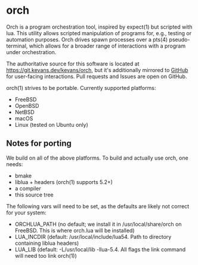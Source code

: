 # orch

Orch is a program orchestration tool, inspired by expect(1) but scripted with
lua.  This utility allows scripted manipulation of programs for, e.g., testing
or automation purposes.  Orch drives spawn processes over a pts(4)
pseudo-terminal, which allows for a broader range of interactions with a program
under orchestration.

The authoritative source for this software is located at
https://git.kevans.dev/kevans/orch, but it's additionally mirrored to
[GitHub](https://github.com/kevans91/orch) for user-facing interactions.  Pull
requests and Issues are open on GitHub.

orch(1) strives to be portable.  Currently supported platforms:
 - FreeBSD
 - OpenBSD
 - NetBSD
 - macOS
 - Linux (tested on Ubuntu only)

## Notes for porting

We build on all of the above platforms.  To build and actually use orch, one
needs:

 - bmake
 - liblua + headers (orch(1) supports 5.2+)
 - a compiler
 - this source tree

The following vars will need to be set, as the defaults are likely not correct
for your system:

 - ORCHLUA_PATH (no default; we install it in /usr/local/share/orch on FreeBSD.
    This is where orch.lua will be installed)
 - LUA_INCDIR (default: /usr/local/include/lua54.  Path to directory containing
    liblua headers)
 - LUA_LIB (default: -L/usr/local/lib -llua-5.4.  All flags the link command
    will need too link orch(1))
